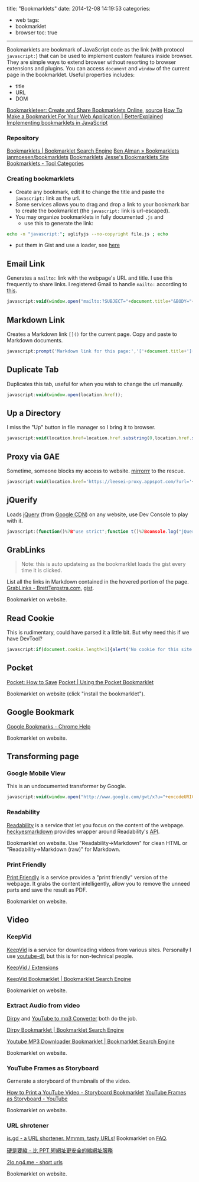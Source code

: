 title: "Bookmarklets"
date: 2014-12-08 14:19:53
categories:
- web
tags:
- bookmarklet
- browser
toc: true
---

Bookmarklets are bookmark of JavaScript code as the link (with protocol `javascript:`) that can be used to implement custom features inside browser.
They are simple ways to extend browser without resorting to browser extensions and plugins.
You can access `document` and `window` of the current page in the bookmarklet.
Useful properties includes:
- title
- URL
- DOM

[Bookmarkleteer: Create and Share Bookmarklets Online](http://bookmarkleteer.com/), [source](https://github.com/coolaj86/bookmarkleteer)
[How To Make a Bookmarklet For Your Web Application | BetterExplained](http://betterexplained.com/articles/how-to-make-a-bookmarklet-for-your-web-application/)
[Implementing bookmarklets in JavaScript](http://www.2ality.com/2011/06/implementing-bookmarklets.html)

<!-- more -->

### Repository

[Bookmarklets | Bookmarklet Search Engine](http://marklets.com/)
[Ben Alman » Bookmarklets](http://benalman.com/projects/bookmarklets/)
[janmoesen/bookmarklets](https://github.com/janmoesen/bookmarklets)
[Bookmarklets](http://linkstore.ru/book/index-en.jsp)
[Jesse's Bookmarklets Site](https://www.squarefree.com/bookmarklets/)
[Bookmarklets - Tool Categories](http://www.bookmarklets.com/tools/categor.html)

### Creating bookmarklets

* Create any bookmark, edit it to change the title and paste the `javascript:` link as the url.
* Some services allows you to drag and drop a link to your bookmark bar to create the bookmarklet (the `javascript:` link is url-escaped).
* You may organize bookmarklets in fully documented `.js` and 
  - use this to generate the link:
```sh
echo -n "javascript:"; uglifyjs --no-copyright file.js ; echo
```
  - put them in Gist and use a loader, see [here](https://gist.github.com/ttscoff/5834741)

<!-- more -->

## Email Link

Generates a `mailto:` link with the webpage's URL and title.
I use this frequently to share links.
I registered Gmail to handle `mailto:` according to [this](http://webapps.stackexchange.com/a/33951).

```js Email Link
javascript:void(window.open("mailto:?SUBJECT="+document.title+"&BODY="+escape(location.href), "_blank","width=628,left="+screen.width*.5+",height=600,top="+screen.height*.1+",resizable,scrollbars=no"))
```

## Markdown Link

Creates a Markdown link `[]()` for the current page. Copy and paste to Markdown documents.

```js Markdown Link
javascript:prompt('Markdown link for this page:','['+document.title+']('+window.location.href+')');
```

## Duplicate Tab

Duplicates this tab, useful for when you wish to change the url manually.

```js Duplicate Tab
javascript:void(window.open(location.href));
```

## Up a Directory

I miss the "Up" button in file manager so I bring it to browser.

```js Up a Directory
javascript:void(location.href=location.href.substring(0,location.href.substring(0,location.href.length-1).lastIndexOf('/')+1))
```

## Proxy via GAE

Sometime, someone blocks my access to website.
[mirrorrr](https://github.com/bslatkin/mirrorrr) to the rescue.

```js Proxy via GAE
javascript:void(location.href='https://leesei-proxy.appspot.com/?url='+encodeURIComponent(window.location.href))
```

## jQuerify

Loads [jQuery](http://jquery.com/) (from [Google CDN](https://developers.google.com/speed/libraries/devguide#jquery)) on any website, use Dev Console to play with it.

```js jQuerify
javascript:(function()%7B"use strict";function t()%7Bconsole.log("jQuery loaded!")%7Dvar e;e=document.createElement("script");e.addEventListener("load",t);e.src="//ajax.googleapis.com/ajax/libs/jquery/2.1.1/jquery.min.js";document.head.appendChild(e)%7D())
```

## GrabLinks

> Note: this is auto updateing as the bookmarklet loads the gist every time it is clicked.

List all the links in Markdown contained in the hovered portion of the page. 
[GrabLinks - BrettTerpstra.com](http://brettterpstra.com/projects/grablinks/), [gist](https://gist.github.com/ttscoff/5834741).

Bookmarklet on website.

## Read Cookie

This is rudimentary, could have parsed it a little bit.
But why need this if we have DevTool?

```js Read Cookie
javascript:if(document.cookie.length<1){alert('No cookie for this site.')}else{alert('Cookie for this site:\n'+document.cookie)}
```

## Pocket

[Pocket: How to Save](https://getpocket.com/add)
[Pocket | Using the Pocket Bookmarklet](http://help.getpocket.com/customer/portal/articles/483627-using-the-pocket-bookmarklet)

Bookmarklet on website (click "install the bookmarklet").

## Google Bookmark

[Google Bookmarks - Chrome Help](https://support.google.com/chrome/answer/100215?hl=en)

Bookmarklet on website.

## Transforming page

### Google Mobile View

This is an undocumented transformer by Google.

```js GWT
javascript:void(window.open("http://www.google.com/gwt/x?u="+encodeURIComponent(window.location.href)));
```

### Readability

[Readability](https://readability.com/) is a service that let you focus on the content of the webpage.
[heckyesmarkdown](http://heckyesmarkdown.com/#bookmarklets) provides wrapper around Readability's [API](https://readability.com/developers/api).

Bookmarklet on website.
Use "Readability→Markdown" for clean HTML or "Readability→Markdown (raw)" for Markdown.

### Print Friendly

[Print Friendly](http://www.printfriendly.com/) is a service provides a "print friendly" version of the webpage. It grabs the content intelligently, allow you to remove the unneed parts and save the result as PDF.

Bookmarklet on website.

## Video

### KeepVid

[KeepVid](http://keepvid.com/) is a service for downloading videos from various sites.
Personally I use [youtube-dl](http://rg3.github.io/youtube-dl/), but this is for non-technical people.

[KeepVid / Extensions](http://keepvid.com/extensions)

[KeepVid Bookmarklet | Bookmarklet Search Engine](http://marklets.com/KeepVid.aspx)

Bookmarklet on website.

### Extract Audio from video

[Dirpy](http://www.dirpy.com/) and [YouTube to mp3 Converter](http://www.youtube-mp3.org/) both do the job.

[Dirpy Bookmarklet | Bookmarklet Search Engine](http://marklets.com/Dirpy.aspx)

[Youtube MP3 Downloader Bookmarklet | Bookmarklet Search Engine](http://marklets.com/Youtube%20MP3%20Downloader.aspx)

Bookmarklet on website.

### YouTube Frames as Storyboard

Gernerate a storyboard of thumbnails of the video.

[How to Print a YouTube Video - Storyboard Bookmarklet](http://www.labnol.org/internet/print-youtube-video/28217/)
[YouTube Frames as Storyboard - YouTube](https://www.youtube.com/watch?v=Y6yfGGxXyHw)

Bookmarklet on website.

### URL shrotener

[is.gd - a URL shortener. Mmmm, tasty URLs!](http://is.gd/)
Bookmarklet on [FAQ](http://is.gd/faq.php#bookmarklet).

[硬是要縮 - 比 PPT 短網址更安全的縮網址服務](http://4fun.tw/)

[2lo.ng4.me - short urls](http://2lo.ng4.me/)

Bookmarklet on website.
